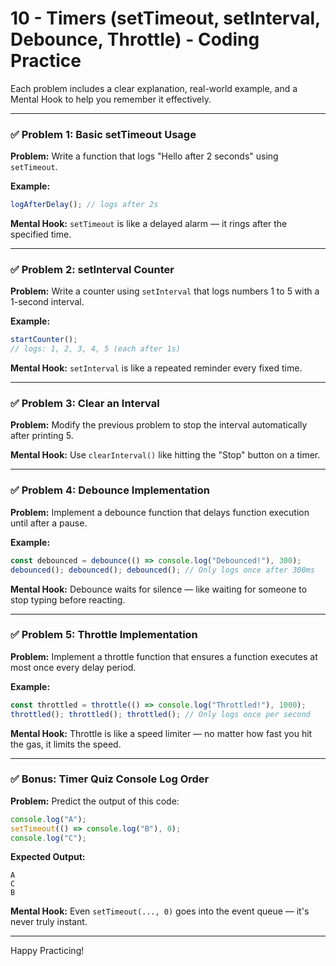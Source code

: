 # 10 - Timers (setTimeout, setInterval, Debounce, Throttle) - Coding Practice

Each problem includes a clear explanation, real-world example, and a Mental Hook to help you remember it effectively.

---

### ✅ Problem 1: Basic setTimeout Usage

**Problem:** Write a function that logs "Hello after 2 seconds" using `setTimeout`.

**Example:**
```js
logAfterDelay(); // logs after 2s
```

**Mental Hook:** `setTimeout` is like a delayed alarm — it rings after the specified time.

---

### ✅ Problem 2: setInterval Counter

**Problem:** Write a counter using `setInterval` that logs numbers 1 to 5 with a 1-second interval.

**Example:**
```js
startCounter();
// logs: 1, 2, 3, 4, 5 (each after 1s)
```

**Mental Hook:** `setInterval` is like a repeated reminder every fixed time.

---

### ✅ Problem 3: Clear an Interval

**Problem:** Modify the previous problem to stop the interval automatically after printing 5.

**Mental Hook:** Use `clearInterval()` like hitting the "Stop" button on a timer.

---

### ✅ Problem 4: Debounce Implementation

**Problem:** Implement a debounce function that delays function execution until after a pause.

**Example:**
```js
const debounced = debounce(() => console.log("Debounced!"), 300);
debounced(); debounced(); debounced(); // Only logs once after 300ms
```

**Mental Hook:** Debounce waits for silence — like waiting for someone to stop typing before reacting.

---

### ✅ Problem 5: Throttle Implementation

**Problem:** Implement a throttle function that ensures a function executes at most once every delay period.

**Example:**
```js
const throttled = throttle(() => console.log("Throttled!"), 1000);
throttled(); throttled(); throttled(); // Only logs once per second
```

**Mental Hook:** Throttle is like a speed limiter — no matter how fast you hit the gas, it limits the speed.

---

### ✅ Bonus: Timer Quiz Console Log Order

**Problem:** Predict the output of this code:
```js
console.log("A");
setTimeout(() => console.log("B"), 0);
console.log("C");
```

**Expected Output:**
```
A
C
B
```

**Mental Hook:** Even `setTimeout(..., 0)` goes into the event queue — it's never truly instant.

---

Happy Practicing!
